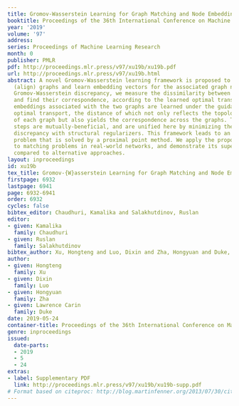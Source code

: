 ```yaml
---
title: Gromov-Wasserstein Learning for Graph Matching and Node Embedding
booktitle: Proceedings of the 36th International Conference on Machine Learning
year: '2019'
volume: '97'
address: 
series: Proceedings of Machine Learning Research
month: 0
publisher: PMLR
pdf: http://proceedings.mlr.press/v97/xu19b/xu19b.pdf
url: http://proceedings.mlr.press/v97/xu19b.html
abstract: A novel Gromov-Wasserstein learning framework is proposed to jointly match
  (align) graphs and learn embedding vectors for the associated graph nodes. Using
  Gromov-Wasserstein discrepancy, we measure the dissimilarity between two graphs
  and find their correspondence, according to the learned optimal transport. The node
  embeddings associated with the two graphs are learned under the guidance of the
  optimal transport, the distance of which not only reflects the topological structure
  of each graph but also yields the correspondence across the graphs. These two learning
  steps are mutually-beneficial, and are unified here by minimizing the Gromov-Wasserstein
  discrepancy with structural regularizers. This framework leads to an optimization
  problem that is solved by a proximal point method. We apply the proposed method
  to matching problems in real-world networks, and demonstrate its superior performance
  compared to alternative approaches.
layout: inproceedings
id: xu19b
tex_title: Gromov-{W}asserstein Learning for Graph Matching and Node Embedding
firstpage: 6932
lastpage: 6941
page: 6932-6941
order: 6932
cycles: false
bibtex_editor: Chaudhuri, Kamalika and Salakhutdinov, Ruslan
editor:
- given: Kamalika
  family: Chaudhuri
- given: Ruslan
  family: Salakhutdinov
bibtex_author: Xu, Hongteng and Luo, Dixin and Zha, Hongyuan and Duke, Lawrence Carin
author:
- given: Hongteng
  family: Xu
- given: Dixin
  family: Luo
- given: Hongyuan
  family: Zha
- given: Lawrence Carin
  family: Duke
date: 2019-05-24
container-title: Proceedings of the 36th International Conference on Machine Learning
genre: inproceedings
issued:
  date-parts:
  - 2019
  - 5
  - 24
extras:
- label: Supplementary PDF
  link: http://proceedings.mlr.press/v97/xu19b/xu19b-supp.pdf
# Format based on citeproc: http://blog.martinfenner.org/2013/07/30/citeproc-yaml-for-bibliographies/
---
```

